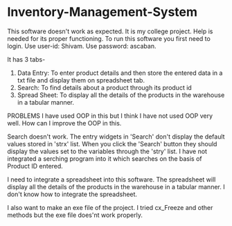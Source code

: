 # Inventory-Management-System
This software doesn't work as expected. It is my college project.
Help is needed for its proper functioning.
To run this software you first need to login.
Use user-id: Shivam.
Use password: ascaban.

It has 3 tabs-
1. Data Entry: To enter product details and then store the entered data in a txt file and display them on spreadsheet tab.
2. Search: To find details about a product through its product id
3. Spread Sheet: To display all the details of the products in the warehouse in a tabular manner.

PROBLEMS
I have used OOP in this but I think I have not used OOP very well.
How can I improve the OOP in this.

Search doesn't work. 
The entry widgets in 'Search' don't display the default values stored in 'strx' list.
When you click the 'Search' button they should display the values set to the variables through the 'stry' list.
I have not integrated a serching program into it which searches on the basis of Product ID entered.

I need to integrate a spreadsheet into this software.
The spreadsheet will display all the details of the products in the warehouse in a tabular manner.
I don't know how to integrate the spreadsheet.

I also want to make an exe file of the project.
I tried cx_Freeze and other methods but the exe file does'nt work properly.
